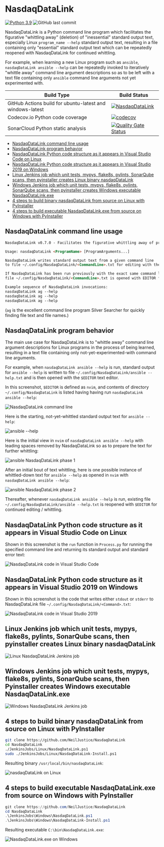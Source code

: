 # NasdaqDataLink

[![Python 3.9](https://img.shields.io/badge/python-3.9-blue.svg)](https://www.python.org/downloads/release/python-390/) ![GitHub last commit](https://img.shields.io/github/last-commit/NeilJustice/NasdaqDataLink)

NasdaqDataLink is a Python command line program which facilitates the figurative "whittling away" (deletion) of "inessential" standard output text, especially Linux `program_name --help` standard output text, resulting in a file containing only "essential" standard output text which can be repeatedly reopened with NasdaqDataLink for continued whittling.

For example, when learning a new Linux program such as `ansible`, `nasdaqDataLink ansible --help` can be repeatedly invoked to iteratively "whittle away" command line argument descriptions so as to be left with a text file containing only `ansible` command line arguments not yet experimented with.

|Build Type|Build Status|
|----------|------------|
|GitHub Actions build for ubuntu-latest and windows-latest|[![NasdaqDataLink](https://github.com/NeilJustice/NasdaqDataLink/actions/workflows/build.yml/badge.svg)](https://github.com/NeilJustice/NasdaqDataLink/actions/workflows/build.yml)|
|Codecov.io Python code coverage|[![codecov](https://codecov.io/gh/NeilJustice/NasdaqDataLink/branch/main/graph/badge.svg?token=g9qpHBaepU)](https://codecov.io/gh/NeilJustice/NasdaqDataLink)|
|SonarCloud Python static analysis|[![Quality Gate Status](https://sonarcloud.io/api/project_badges/measure?project=NeilJustice_NasdaqDataLink&metric=alert_status)](https://sonarcloud.io/dashboard?id=NeilJustice_NasdaqDataLink)|

* [NasdaqDataLink command line usage](#nasdaqDataLink-command-line-usage)
* [NasdaqDataLink program behavior](#nasdaqDataLink-program-behavior)
* [NasdaqDataLink Python code structure as it appears in Visual Studio Code on Linux](#nasdaqDataLink-python-code-structure-as-it-appears-in-visual-studio-code-on-linux)
* [NasdaqDataLink Python code structure as it appears in Visual Studio 2019 on Windows](#nasdaqDataLink-python-code-structure-as-it-appears-in-visual-studio-2019-on-windows)
* [Linux Jenkins job which unit tests, mypys, flake8s, pylints, SonarQube scans, then pyinstaller creates Linux binary nasdaqDataLink](#linux-jenkins-job-which-unit-tests-mypys-flake8s-pylints-sonarqube-scans-then-pyinstaller-creates-linux-binary-nasdaqDataLink)
* [Windows Jenkins job which unit tests, mypys, flake8s, pylints, SonarQube scans, then pyinstaller creates Windows executable NasdaqDataLink.exe](#windows-jenkins-job-which-unit-tests-mypys-flake8s-pylints-sonarqube-scans-then-pyinstaller-creates-windows-executable-nasdaqDataLinkexe)
* [4 steps to build binary nasdaqDataLink from source on Linux with PyInstaller](#4-steps-to-build-binary-nasdaqDataLink-from-source-on-linux-with-pyinstaller)
* [4 steps to build executable NasdaqDataLink.exe from source on Windows with PyInstaller](#4-steps-to-build-executable-nasdaqDataLinkexe-from-source-on-windows-with-pyinstaller)

## NasdaqDataLink command line usage

```html
NasdaqDataLink v0.7.0 - Facilitates the figurative whittling away of program standard output text.

Usage: nasdaqDataLink <ProgramName> [ProgramArguments...]

NasdaqDataLink writes standard output text from a given command line
to file ~/.config/NasdaqDataLink/<CommandLine>.txt for editing with the EDITOR-defined text editor.

If NasdaqDataLink has been run previously with the exact same command line arguments,
file ~/.config/NasdaqDataLink/<CommandLine>.txt is opened with EDITOR for continued whittling.

Example sequence of NasdaqDataLink invocations:
nasdaqDataLink ag --help
nasdaqDataLink ag --help
nasdaqDataLink ag --help
```

(`ag` is the excellent command line program Silver Searcher for quickly finding file text and file names.)

## NasdaqDataLink program behavior

The main use case for NasdaqDataLink is to "whittle away" command line argument descriptions for Linux programs in the process of being learned, resulting in a text file containing only not-yet-experimented-with command line arguments.

For example, when `nasdaqDataLink ansible --help` is run, standard output for `ansible --help` is written to file `~/.config/NasdaqDataLink/ansible --help.txt` and is then opened with the `$EDITOR` text editor.

In this screenshot, `$EDITOR` is defined as `nvim`, and contents of directory `~/.config/NasdaqDataLink` is listed having having run `nasdaqDataLink ansible --help`:

![NasdaqDataLink command line](Screenshots/Linux/NasdaqDataLinkCommandLine.png)

Here is the starting, not-yet-whittled standard output text for `ansible --help`:

![ansible --help](Screenshots/Linux/AnsibleHelp.png)

Here is the initial view in `nvim` of `nasdaqDataLink ansible --help` with leading spaces removed by NasdaqDataLink so as to prepare the text for further whittling:

![ansible NasdaqDataLink phase 1](Screenshots/Linux/AnsibleNasdaqDataLinkPhase1.png)

After an initial bout of text whittling, here is one possible instance of whittled-down text for `ansible --help` as opened in `nvim` with `nasdaqDataLink ansible --help`:

![ansible NasdaqDataLink phase 2](Screenshots/Linux/AnsibleNasdaqDataLinkPhase2.png)

Thereafter, whenever `nasdaqDataLink ansible --help` is run, existing file `~/.config/NasdaqDataLink/ansible --help.txt` is reopened with `$EDITOR` for continued editing / whittling.

## NasdaqDataLink Python code structure as it appears in Visual Studio Code on Linux

Shown in this screenshot is the `run` function in `Process.py` for running the specified command line and returning its standard output and standard error text:

![NasdaqDataLink code in Visual Studio Code](Screenshots/Linux/NasdaqDataLinkCodeInVisualStudioCode.png)

## NasdaqDataLink Python code structure as it appears in Visual Studio 2019 on Windows

Shown in this screenshot is the code that writes either `stdout` or `stderr` to NasdaqDataLink file `~/.config/NasdaqDataLink/<Command>.txt`:

![NasdaqDataLink code in Visual Studio 2019](Screenshots/Windows/NasdaqDataLinkCodeInVisualStudio2019.png)

## Linux Jenkins job which unit tests, mypys, flake8s, pylints, SonarQube scans, then pyinstaller creates Linux binary nasdaqDataLink

![Linux NasdaqDataLink Jenkins job](Screenshots/Linux/LinuxJenkinsJob.png)

## Windows Jenkins job which unit tests, mypys, flake8s, pylints, SonarQube scans, then Pyinstaller creates Windows executable NasdaqDataLink.exe

![Windows NasdaqDataLink Jenkins job](Screenshots/Windows/WindowsJenkinsJob.png)

## 4 steps to build binary nasdaqDataLink from source on Linux with PyInstaller

```bash
git clone https://github.com/NeilJustice/NasdaqDataLink
cd NasdaqDataLink
./JenkinsJobs/Linux/NasdaqDataLink.ps1
sudo ./JenkinsJobs/Linux/NasdaqDataLink-Install.ps1
```

Resulting binary `/usr/local/bin/nasdaqDataLink`:

![nasdaqDataLink on Linux](Screenshots/Linux/NasdaqDataLinkBinary.png)

## 4 steps to build executable NasdaqDataLink.exe from source on Windows with PyInstaller

```powershell
git clone https://github.com/NeilJustice/NasdaqDataLink
cd NasdaqDataLink
.\JenkinsJobs\Windows\NasdaqDataLink.ps1
.\JenkinsJobs\Windows\NasdaqDataLink-Install.ps1
```

Resulting executable `C:\bin\NasdaqDataLink.exe`:

![NasdaqDataLink.exe on Windows](Screenshots/Windows/NasdaqDataLinkDotExe.png)
